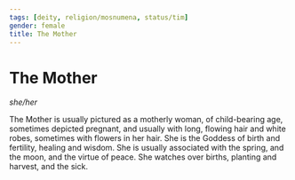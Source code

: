 ```yaml
---
tags: [deity, religion/mosnumena, status/tim]
gender: female
title: The Mother
---
```

# The Mother
*she/her*

The Mother is usually pictured as a motherly woman, of child-bearing age, sometimes depicted pregnant, and usually with long, flowing hair and white robes, sometimes with flowers in her hair. She is the Goddess of birth and fertility, healing and wisdom. She is usually associated with the spring, and the moon, and the virtue of peace. She watches over births, planting and harvest, and the sick.

